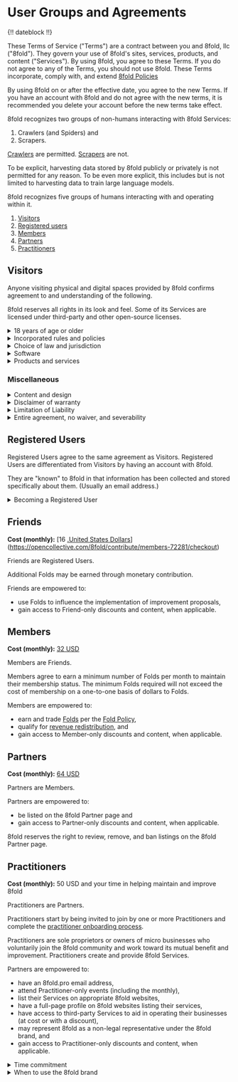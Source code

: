 # User Groups and Agreements

{!! dateblock !!}

These Terms of Service ("Terms") are a contract between you and 8fold, llc ("8fold"). They govern your use of 8fold's sites, services, products, and content ("Services"). By using 8fold, you agree to these Terms. If you do not agree to any of the Terms, you should not use 8fold. These Terms incorporate, comply with, and extend [8fold Policies](/legal/)

By using 8fold on or after the effective date, you agree to the new Terms. If you have an account with 8fold and do not agree with the new terms, it is recommended you delete your account before the new terms take effect.

8fold recognizes two groups of non-humans interacting with 8fold Services:

1. Crawlers (and Spiders) and
2. Scrapers.

[Crawlers](https://en.wikipedia.org/wiki/Web_crawler) are permitted. [Scrapers](https://en.wikipedia.org/wiki/Web_scraping) are not.

To be explicit, harvesting data stored by 8fold publicly or privately is not permitted for any reason. To be even more explicit, this includes but is not limited to harvesting data to train large language models.

8fold recognizes five groups of humans interacting with and operating within it.

1. [Visitors](#visitors)
2. [Registered users](#registered-users)
3. [Members](#members)
4. [Partners](#partners)
5. [Practitioners](#practitioners)

## Visitors

Anyone visiting physical and digital spaces provided by 8fold confirms agreement to and understanding of the following.

8fold reserves all rights in its look and feel. Some of its Services are licensed under third-party and other open-source licenses.

<details>
<summary>18 years of age or older</summary>

8fold Services are intended for individuals 18 or over (an adult according to United States law). Individuals between the ages of 13 to 18 must have express, written permission from a parent or legal guardian. Individuals under the age of 13 are not permitted to use 8fold Services (for more information, see the United States Federal Trade Commission's [[.COPPA](Children's Online Privacy Protection Rule)](https://www.ftc.gov/enforcement/rules/rulemaking-regulatory-reform-proceedings/childrens-online-privacy-protection-rule))

</details>

<details>
<summary>Incorporated rules and policies</summary>

By using the Services, you agree to let 8fold collect and use information as detailed in [8fold Policies](/legal/).

If you are outside the United States, you consent to let 8fold transfer, store, and process your information (including your personal information and content) in and out of the United States.

</details>

<details>
<summary>Choice of law and jurisdiction</summary>

These Terms are governed by Tennessee law without reference to its conflict-of-law provisions. You agree that any suit arising from the Services must be brought in a court located in Nashville, Tennessee.

</details>

<details>
<summary>Software</summary>

Visitors are prohibited from:

1. accessing or tampering with non-public areas of the Services, our computer systems, or the systems of our technical providers;
2. accessing or searching Services by any means other than currently available, published interfaces (e.g., [.APIs](application program interfaces)) provided and maintained by 8fold;
3. sending altered, deceptive, or false source-identifying information or communications by any means, including but not limited to forging any part of the header information in any email or posting;
4. interfering with, or disrupting, the access of any visitor, host, or network, including sending a virus, overloading, flooding, spamming, mail-bombing the Services, or scripting the creation of content or accounts in such a manner as to interfere with or create an undue burden on the Services; or,
5. Scraping (*not* crawling) Services for any reason.

Crawling Services in accordance with the provisions of our robots.txt files is permitted.

8fold may change, terminate, or restrict access to any aspect of 8fold Services at any time without notice.

</details>

<details>
<summary>Products and services</summary>

Visitors may purchase products as a guest and receive Services in which no information is collected or stored. Visitors may also offer 8fold feedback on ways to improve and request information from Practitioners about 8fold.

</details>

### Miscellaneous

<details>
<summary>Content and design</summary>

Visitors are prohibited from copying or adapting any portion of our code or visual design elements (including logos) without:

1. express, written permission from 8fold;
2. permission granted by way of license for those portions (e.g., a media kit); or,
3. permitted by United States law.

</details>

<details>
<summary>Disclaimer of warranty</summary>

8fold provides the Services to you as is. You use them at your own risk and discretion. That means they do not come with any warranty unless otherwise expressed by individual Practitioners. None expressed, none implied. No implied warranty of merchantability, fitness for a particular purpose, availability, security, title, or non-infringement.

</details>

<details>
<summary>Limitation of Liability</summary>

8fold will not be liable to you for any damages that arise from your use of the Services. This includes if Services are hacked or become unavailable. This includes all types of damages (indirect, incidental, consequential, special, or exemplary). And it includes all kinds of legal claims, such as breach of contract, breach of warranty, tort, or any other loss.

</details>

<details>
<summary>Entire agreement, no waiver, and severability</summary>

These Terms (including any document incorporated by reference into them) are the whole agreement between 8fold and yourself concerning the Services.

If 8fold does not exercise a particular right under these Terms, that does not waive the right to do so.

If any provision of these Terms is found invalid by a court of competent jurisdiction, you agree that the court should try to give effect to the parties' intentions as reflected in the provision that other provisions of the Terms will remain in full effect.

</details>

## Registered Users

Registered Users agree to the same agreement as Visitors. Registered Users are differentiated from Visitors by having an account with 8fold.

They are "known" to 8fold in that information has been collected and stored specifically about them. (Usually an email address.)

<details>
<summary>Becoming a Registered User</summary>

You are considered a Registered User when you purchase Services from a Practitioner that require creating an account or the collection and storage of identifying information.

</details>

## Friends

**Cost (monthly):** [16 [.United States Dollars](USD)](https://opencollective.com/8fold/contribute/members-72281/checkout)

Friends are Registered Users.

Additional Folds may be earned through monetary contribution.

Friends are empowered to:

- use Folds to influence the implementation of improvement proposals,
- gain access to Friend-only discounts and content, when applicable.

## Members

**Cost (monthly):** [32 USD](https://opencollective.com/8fold/contribute/partners-72282/checkout)

Members are Friends.

Members agree to earn a minimum number of Folds per month to maintain their membership status. The minimum Folds required will not exceed the cost of membership on a one-to-one basis of dollars to Folds.

Members are empowered to:

- earn and trade [Folds](/operations/fold-system) per the [Fold Policy](/legal/#fold-policy),
- qualify for [revenue redistribution](/legal/#revenue-redistribution), and
- gain access to Member-only discounts and content, when applicable.

## Partners

**Cost (monthly):** [64 USD](https://opencollective.com/8fold/contribute/partners-72283/checkout)

Partners are Members.

Partners are empowered to:

- be listed on the 8fold Partner page and
- gain access to Partner-only discounts and content, when applicable.

8fold reserves the right to review, remove, and ban listings on the 8fold Partner page.

## Practitioners

**Cost (monthly):** 50 USD and your time in helping maintain and improve 8fold

Practitioners are Partners.

Practitioners start by being invited to join by one or more Practitioners and complete the [practitioner onboarding process](/practitioners).

Practitioners are sole proprietors or owners of micro businesses who voluntarily join the 8fold community and work toward its mutual benefit and improvement. Practitioners create and provide 8fold Services.

Partners are empowered to:

- have an 8fold.pro email address,
- attend Practitioner-only events (including the monthly),
- list their Services on appropriate 8fold websites,
- have a full-page profile on 8fold websites listing their services,
- have access to third-party Services to aid in operating their businesses (at cost or with a discount),
- may represent 8fold as a non-legal representative under the 8fold brand, and
- gain access to Practitioner-only discounts and content, when applicable.

<details>
<summary>Time commitment</summary>

Participation in [The Monthly](/operations/monthly) is voluntary. When you attend, you have the opportunity to shape 8fold, set priorities, and contribute to the achievements of yourself, your peers, and 8fold itself. When you choose not to attend, you implicitly agree to the changes made in your absence.

</details>

<details>
<summary>When to use the 8fold brand</summary>

If you are performing work for a client or Registered User requiring the use of assets owned and maintained by 8fold or its Practitioners, you agree to incorporate the 8fold brand name. Further, if you begin working with a client or user referred to you by another 8fold Practitioner, you agree to incorporate the 8fold brand name.

</details>
